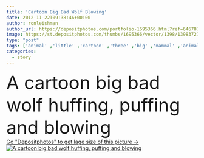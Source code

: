 ```yaml
---
title: 'Cartoon Big Bad Wolf Blowing'
date: 2012-11-22T09:38:46+00:00
author: ronleishman
author_url: https://depositphotos.com/portfolio-1695366.html?ref=64678756
image: https://st.depositphotos.com/thumbs/1695366/vector/1398/13983727/api_thumb_450.jpg?forcejpeg=true
type: "post"
tags: ['animal' ,'little' ,'cartoon' ,'three' ,'big' ,'mammal' ,'animals' ,'canine' ,'nursery' ,'bad' ,'wolf' ,'puff' ,'blowing' ,'story' ,'a' ,'mammals' ,'and' ,'pigs' ,'canines' ,'huff' ,'rhyme' ,'puffing' ,'wolves' ,'huffing' ]
categories: 
  - story
---
```

<div aling="center">
            <font size="60"> A cartoon big bad wolf huffing, puffing and blowing</font>   
</div>
<div>
    <a href='https://st.depositphotos.com/thumbs/1695366/vector/1398/13983727/api_thumb_450.jpg?forcejpeg=true?ref=64678756' target=_blank > Go "Depositphotos" to get lage size of this picture ->
        <img href='https://st.depositphotos.com/thumbs/1695366/vector/1398/13983727/api_thumb_450.jpg?forcejpeg=true?ref=64678756' src='https://st.depositphotos.com/1695366/1398/v/950/depositphotos_13983727-stock-illustration-cartoon-big-bad-wolf-blowing.jpg?forcejpeg=true' alt='A cartoon big bad wolf huffing, puffing and blowing' >
    </a>
</div>
